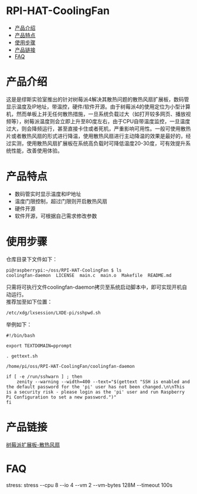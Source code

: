 # RPI-HAT-CoolingFan
* [产品介绍](#产品介绍) 
* [产品特点](#产品特点)
* [使用步骤](#使用步骤)
* [产品链接](#产品链接)
* [FAQ](#faq)
    
# 产品介绍
这是是缪斯实验室推出的针对树莓派4解决其散热问题的散热风扇扩展板，数码管显示温度及IP地址，带温控，硬件/软件开源。由于树莓派4的使用定位为小型计算机，然而单板上并无任何散热措施，一旦系统负载过大（如打开较多网页、播放视频等），树莓派温度则会立即上升至80度左右，由于CPU自带温度监控，一旦温度过大，则会降频运行，甚至直接卡住或者死机，严重影响可用性。一般可使用散热片或者散热风扇的形式进行降温，使用散热风扇进行主动降温的效果是最好的，经过实测，使用散热风扇扩展板在系统高负载时可降低温度20-30度，可有效提升系统性能，改善使用体验。


# 产品特点
- 数码管实时显示温度和IP地址
- 温度门限控制，超过门限则开启散热风扇
- 硬件开源 
- 软件开源，可根据自己需求修改参数

# 使用步骤
仓库目录下文件如下：  
```
pi@raspberrypi:~/oss/RPI-HAT-CoolingFan $ ls  
coolingfan-daemon  LICENSE  main.c  main.o  Makefile  README.md  
```
只需将可执行文件coolingfan-daemon拷贝至系统启动脚本中，即可实现开机自动运行。  
推荐加至如下位置：  
```
/etc/xdg/lxsession/LXDE-pi/sshpwd.sh  
```
举例如下：  
```
#!/bin/bash

export TEXTDOMAIN=pprompt

. gettext.sh

/home/pi/oss/RPI-HAT-CoolingFan/coolingfan-daemon

if [ -e /run/sshwarn ] ; then
    zenity --warning --width=400 --text="$(gettext "SSH is enabled and the default password for the 'pi' user has not been changed.\n\nThis is a security risk - please login as the 'pi' user and run Raspberry Pi Configuration to set a new password.")"
fi
```

# 产品链接
[树莓派扩展板-散热风扇](https://item.taobao.com/item.htm?spm=a1z10.1-c-s.w4004-21349689053.3.4f8d20f8MryK8Q&id=596673065140)

# FAQ

stress:
stress --cpu 8 --io 4 --vm 2 --vm-bytes 128M --timeout 100s

